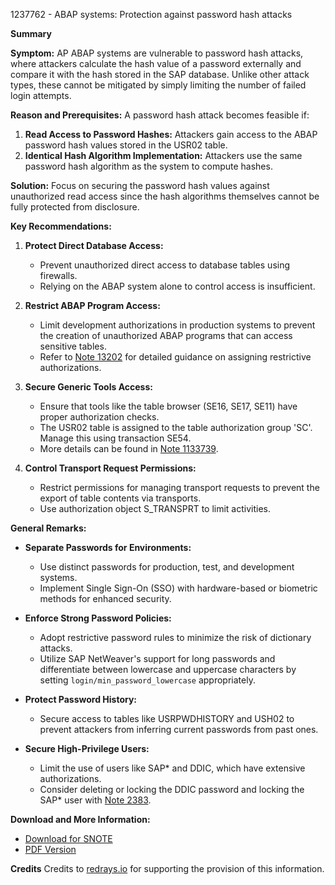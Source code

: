 1237762 - ABAP systems: Protection against password hash attacks

**Summary**

**Symptom:**
AP ABAP systems are vulnerable to password hash attacks, where attackers calculate the hash value of a password externally and compare it with the hash stored in the SAP database. Unlike other attack types, these cannot be mitigated by simply limiting the number of failed login attempts.

**Reason and Prerequisites:**
A password hash attack becomes feasible if:
1. **Read Access to Password Hashes:** Attackers gain access to the ABAP password hash values stored in the USR02 table.
2. **Identical Hash Algorithm Implementation:** Attackers use the same password hash algorithm as the system to compute hashes.

**Solution:**
Focus on securing the password hash values against unauthorized read access since the hash algorithms themselves cannot be fully protected from disclosure.

**Key Recommendations:**

1. **Protect Direct Database Access:**
   - Prevent unauthorized direct access to database tables using firewalls.
   - Relying on the ABAP system alone to control access is insufficient.

2. **Restrict ABAP Program Access:**
   - Limit development authorizations in production systems to prevent the creation of unauthorized ABAP programs that can access sensitive tables.
   - Refer to [Note 13202](https://me.sap.com/notes/13202) for detailed guidance on assigning restrictive authorizations.

3. **Secure Generic Tools Access:**
   - Ensure that tools like the table browser (SE16, SE17, SE11) have proper authorization checks.
   - The USR02 table is assigned to the table authorization group 'SC'. Manage this using transaction SE54.
   - More details can be found in [Note 1133739](https://me.sap.com/notes/1133739).

4. **Control Transport Request Permissions:**
   - Restrict permissions for managing transport requests to prevent the export of table contents via transports.
   - Use authorization object S_TRANSPRT to limit activities.

**General Remarks:**

- **Separate Passwords for Environments:**
  - Use distinct passwords for production, test, and development systems.
  - Implement Single Sign-On (SSO) with hardware-based or biometric methods for enhanced security.

- **Enforce Strong Password Policies:**
  - Adopt restrictive password rules to minimize the risk of dictionary attacks.
  - Utilize SAP NetWeaver's support for long passwords and differentiate between lowercase and uppercase characters by setting `login/min_password_lowercase` appropriately.

- **Protect Password History:**
  - Secure access to tables like USRPWDHISTORY and USH02 to prevent attackers from inferring current passwords from past ones.

- **Secure High-Privilege Users:**
  - Limit the use of users like SAP* and DDIC, which have extensive authorizations.
  - Consider deleting or locking the DDIC password and locking the SAP* user with [Note 2383](https://me.sap.com/notes/2383).

**Download and More Information:**

- [Download for SNOTE](https://notesdownloads.sap.com/note/0040000016571692017)
- [PDF Version](https://userapps.support.sap.com/sap/support/sfm/notes/print/0001237762?language=en-US&token=BA19149D1C83F75ADFAC42E1E6D7F078)

**Credits**
Credits to [redrays.io](https://redrays.io) for supporting the provision of this information.